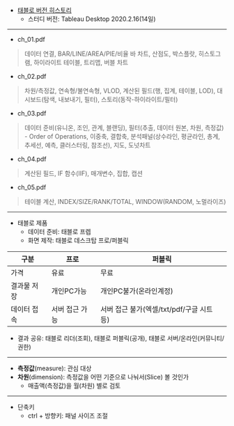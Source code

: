 * [태블로 버전 히스토리](https://www.tableau.com/ko-kr/products/all-features)  
  * 스터디 버전: Tableau Desktop 2020.2.16(14일)  
---
* ch_01.pdf
> 데이터 연결, BAR/LINE/AREA/PIE/비율 바 차트, 산점도, 박스플랏, 히스토그램, 하이라이트 테이블, 트리맵, 버블 차트   
* ch_02.pdf  
> 차원/측정값, 연속형/불연속형, VLOD, 계산된 필드(행, 집계, 테이블, LOD), 대시보드(탐색, 내보내기, 필터), 스토리(동작-하이라이트/필터)  
* ch_03.pdf  
> 데이터 준비(유니온, 조인, 관계, 블랜딩), 필터(추출, 데이터 원본, 차원, 측정값) - Order of Operations, 이중축, 결합축, 분석패널(상수라인, 평균라인, 총계, 추세선, 예측, 클러스터링, 참조선), 지도, 도넛차트  
* ch_04.pdf  
> 계산된 필드, IF 함수(IIF), 매개변수, 집합, 캡션  
* ch_05.pdf  
> 테이블 계산, INDEX/SIZE/RANK/TOTAL, WINDOW(RANDOM, 노멀라이즈)
---
* 태블로 제품  
  * 데이터 준비: 태블로 프렙   
  * 화면 제작: 태블로 데스크탑 프로/퍼블릭  

|구분|프로|퍼블릭| 
|---|---|---|
|가격|유료|무료|
|결과물 저장|개인PC가능|개인PC불가(온라인계정)|
|데이터 접속|서버 접근 가능|서버 접근 불가(엑셀/txt/pdf/구글 시트 등)|

  * 결과 공유: 태블로 리더(조회), 태블로 퍼블릭(공개), 태블로 서버/온라인(커뮤니티/권한)       
---
* **측정값**(measure): 관심 대상  
* **차원**(dimension): 측정값을 어떤 기준으로 나눠서(Slice) 볼 것인가   
  * 매출액(측정값)을 월(차원) 별로 검토  
---
* 단축키  
  * ctrl + 방향키: 패널 사이즈 조절    